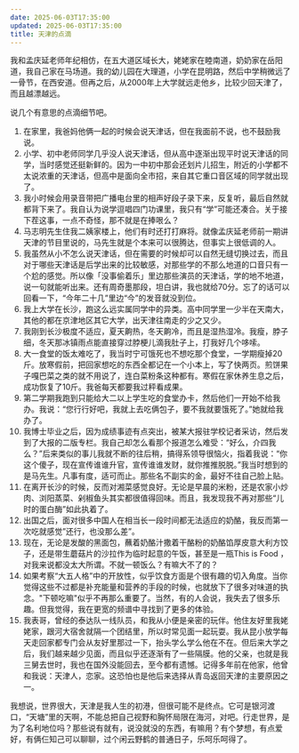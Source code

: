 ```yaml
---
date: 2025-06-03T17:35:00
updated: 2025-06-03T17:35:00
title: 天津的点滴
---
```

我和孟庆延老师年纪相仿，在五大道区域长大，姥姥家在睦南道，奶奶家在岳阳道，我自己家在马场道。我的幼儿园在大理道，小学在昆明路，然后中学稍微远了一骨节，在西安道。但再之后，从2000年上大学就远走他乡，比较少回天津了，而且越漂越远。

说几个有意思的点滴细节吧。

1. 在家里，我爸妈他俩一起的时候会说天津话，但在我面前不说，也不鼓励我说。
2. 小学、初中老师同学几乎没人说天津话，但从高中逐渐出现平时说天津话的同学，当时感觉还挺新鲜的。因为一中初中那会还划片儿招生，附近的小学都不太说浓重的天津话，但高中是面向全市招，来自其它重口音区域的同学就出现了。
3. 我小时候会用录音带把广播电台里的相声好段子录下来，反复听，最后自然就都背下来了。我自认为说学逗唱四门功课里，我只有“学”可能还凑合。关于接下茬这事，一点不奇怪，那不就是在捧哏么？
4. 马志明先生住我二姨家楼上，他们有时还打打麻将。就像孟庆延老师前一期讲天津的节目里说的，马先生就是个本来可以很腾达，但事实上很低调的人。
5. 我虽然从小不怎么说天津话，但在需要的时候却可以自然无缝切换过去，而且对于哪些天津话是后学出来的比较敏感，对那些学的不那么地道的口音只有一个尬的感觉。所以像「没事偷着乐」里边那些演员的天津话，学的地不地道，说一句就能听出来。还有周奇墨那段，坦白讲，我也就给70分。忘了的话可以回看一下，“今年二十几”里边“今”的发音就没到位。
6. 我上大学在长沙，跑这么远实属同学中的异类。高中同学里一少半在天南大，其他的都在京津地区其它大学，出天津往南走的少之又少。
7. 我刚到长沙极度不适应，夏天齁热，冬天齁冷，而且是湿热湿冷。我瘦，脖子细，冬天那冰镇雨点能直接穿过脖梗儿滴我肚子上，打我好几个哆嗦。
8. 大一食堂的饭太难吃了，我当时宁可饿死也不想吃那个食堂，一学期瘦掉20斤。放寒假前，把回家想吃的东西全都记在一个小本上，写了快两页。煎饼果子嘎巴菜之类的就不用说了，连白菜粉条这种都有。寒假在家休养生息之后，成功恢复了10斤。我爸每天都要我过秤看成果。
9. 第二学期我跑到只能给大二以上学生吃的食堂办卡，然后他们一开始不给我办。我说：“您行行好吧，我就上去吃俩包子，要不我就要饿死了。”她就给我办了。
10. 我博士毕业之后，因为成绩事迹有点突出，被某大报驻学校记者采访，然后发到了大报的二版专栏。我自己却怎么看那个报道怎么难受：“好么，介四我么？”后来类似的事儿我就不断的往后稍，搞得系领导很恼火，指着我说：“你这个傻子，现在宣传谁谁升官，宣传谁谁发财，就你推推脱脱。”我当时想到的是马先生。凡事有度，适可而止。那些名不副实的金，最好不往自己脸上贴。
11. 在离开长沙的时候，反而对湘菜感觉良好。无论是早晨的米粉，还是农家小炒肉、浏阳蒸菜、剁椒鱼头其实都很值得回味。而且，我发现我不再对那些“儿时的蛋白酶”如此执着了。
12. 出国之后，面对很多中国人在相当长一段时间都无法适应的奶酪，我反而第一次吃就感觉”还行，也没那么差”。
13. 现在，无论是发酸的黑面包，蘸着奶酪汁撒着干酪粉的奶酪馅厚皮意大利方饺子，还是带生蘑菇片的沙拉作为临时起意的午饭，甚至是一瓶This is Food ，对我来说都没太大所谓。不就一顿饭么？有嘛大不了的？
14. 如果考察“大五人格”中的开放性，似乎饮食方面是个很有趣的切入角度。当你觉得这些不过都是补充能量和营养的手段的时候，也就放下了很多对味道的执念。"下顿吃嘛"似乎不再那么重要了。当然，有的人会说，我失去了很多乐趣。但我觉得，我在更宽的频谱中寻找到了更多的体验。
15. 我表哥，曾经的泰达队一线队员，和我从小便是亲密的玩伴。他住友好里我姥姥家，跟河大宿舍就隔一个团结里，所以时常见面一起玩耍。我从昆小放学每天走回家都专门会从友好里那过一下，抬头学么学么他在不在。但后来大学之后，我们越来越少见面，而且似乎还逐渐有了一些隔膜。他的父亲，也就是我三舅去世时，我也在国外没能回去，至今都有遗憾。记得多年前在他家，他曾和我说：天津人，恋家。这恐怕也是他后来选择从青岛返回天津的主要原因之一。

我想说，世界很大，天津是我人生的初港，但很可能不是终点。它可是银河渡口，“天塘”里的天啊，不能总把自己视野和胸怀局限在海河，对吧。行走世界，是为了名利地位吗？那些说有就有，说没就没的东西，有嘛用？有个梦想，有点爱好，有俩仨知己可以聊聊，过个闲云野鹤的普通日子，乐呵乐呵得了。